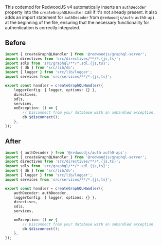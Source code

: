 This codemod for RedwoodJS v4 automatically inserts an `authDecoder` property into the `createGraphQLHandler` call if it's not already present. It also adds an import statement for `authDecoder` from `@redwoodjs/auth-auth0-api` at the beginning of the file, ensuring that the necessary functionality for authentication is correctly integrated.

## Before

```ts
import { createGraphQLHandler } from '@redwoodjs/graphql-server';
import directives from 'src/directives/**/*.{js,ts}';
import sdls from 'src/graphql/**/*.sdl.{js,ts}';
import { db } from 'src/lib/db';
import { logger } from 'src/lib/logger';
import services from 'src/services/**/*.{js,ts}';

export const handler = createGraphQLHandler({
	loggerConfig: { logger, options: {} },
	directives,
	sdls,
	services,
	onException: () => {
		// Disconnect from your database with an unhandled exception.
		db.$disconnect();
	},
});
```

## After

```ts
import { authDecoder } from '@redwoodjs/auth-auth0-api';
import { createGraphQLHandler } from '@redwoodjs/graphql-server';
import directives from 'src/directives/**/*.{js,ts}';
import sdls from 'src/graphql/**/*.sdl.{js,ts}';
import { db } from 'src/lib/db';
import { logger } from 'src/lib/logger';
import services from 'src/services/**/*.{js,ts}';

export const handler = createGraphQLHandler({
	authDecoder: authDecoder,
	loggerConfig: { logger, options: {} },
	directives,
	sdls,
	services,

	onException: () => {
		// Disconnect from your database with an unhandled exception.
		db.$disconnect();
	},
});
```
